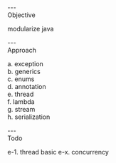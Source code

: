 ---\
Objective

modularize java



---\
Approach

a. exception\
b. generics\
c. enums\
d. annotation\
e. thread\
f. lambda\
g. stream\
h. serialization



---\
Todo


e-1. thread basic 
e-x. concurrency